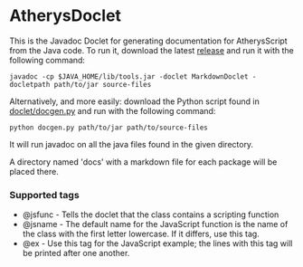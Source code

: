 # AtherysDoclet

This is the Javadoc Doclet for generating documentation for AtherysScript from the Java code. To run it, download the latest [release](https://github.com/Atherys-Horizons/AtherysDocs/releases) and run it with the following command:
```
javadoc -cp $JAVA_HOME/lib/tools.jar -doclet MarkdownDoclet -docletpath path/to/jar source-files
```

Alternatively, and more easily: download the Python script found in [doclet/docgen.py](https://github.com/Atherys-Horizons/AtherysDocs/blob/master/doclet/docgen.py) and run with the following command:

```
python docgen.py path/to/jar path/to/source-files
```
It will run javadoc on all the java files found in the given directory.

A directory named 'docs' with a markdown file for each package will be placed there.

### Supported tags

* @jsfunc - Tells the doclet that the class contains a scripting function
* @jsname - The default name for the JavaScript function is the name of the class with the first letter lowercase. If it differs, use this tag.
* @ex - Use this tag for the JavaScript example; the lines with this tag will be printed after one another.

